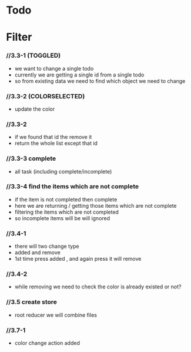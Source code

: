 # Todo 

# Filter

### //3.3-1 (TOGGLED)
- we want to change a single todo
- currently we are getting a single id from a single todo
- so from existing data we need to find which object we need to change


### //3.3-2 (COLORSELECTED)
- update the color


### //3.3-2 
- if we found that id the remove it
- return the whole list except that id

### //3.3-3 complete 
- all task (including complete/incomplete)

### //3.3-4 find the items which are not complete
- if the item is not completed then complete
- here we are returning / getting those items which are not complete
- filtering the items which are not completed
- so incomplete items will be will ignored


### //3.4-1
- there will two change type
- added and remove
- 1st time press added , and again press it will remove

### //3.4-2
- while removing we need to check the color is already existed or not?

### //3.5 create store
- root reducer we will combine files

### //3.7-1
- color change action added


